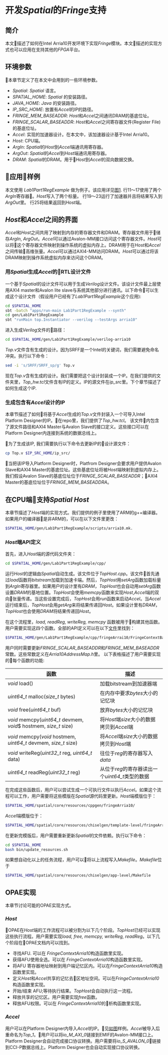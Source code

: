 #  开发*Spatial*的*Fringe*支持
## 简介
本文描述了如何在Intel Arria10开发环境下实现*Fringe*模块。本文描述的实现方式也可以应用在支持其他的*FPGA*平台。

## 环境参数
本章节定义了在本文中会用到的一些环境参数。
* *Spatial*: *Spatial* 语言。
* *SPATIAL_HOME*: *Spatial* 的安装路径。
* *JAVA_HOME*: *Java* 的安装路径。
* *IP_SRC_HOME*: 放置有*Accel*的IP的路径。
* *FRINGE_MEM_BASEADDR*:  *Host*和*Accel*之间通讯DRAM的基底位址。
* *FRINGE_SCALAR_BASEADDR*: *Host*和*Accel*之间寄存器文件(Register File)的基底位址。
* *Accel*: 实现的加速器设计。在本文中，该加速器设计基于Intel Arria10。
* *Host*: CPU端。
* *ArgIn*: *Spatial*的*Host*到*Accel*端通讯用寄存器。
* *ArgOut*: *Spatial*的*Accel*到*Host*端通讯用寄存器。
* *DRAM*: *Spatial*的DRAM。用于*Host*到*Accel*的双向数据交换。

## 应用样例
本文使用 *Lab1Part1RegExample* 做为例子。该应用详见[图1](./regexample.png).
行11～17使用了两个*ArgIn*寄存器。*Host*写入了两个标量。
行19～23运行了加速器并且将结果写入到*ArgOut*里。
行25将结果返回到*Host*端。

## *Host*和*Accel*之间的界面
*Accel*和*Host*之间共用了映射到内存的寄存器文件和DRAM。寄存器文件用于储存*ArgIn*, *ArgOut*。*Accel*可以通过Avalon-MM接口访问这个寄存器文件。*Host*可以将这个寄存器文件映射到操作系统的虚拟内存上。DRAM用于在*Host*和*Accel*之间传输高维张量。*Accel*可以通过AXI4-MM访问DRAM。*Host*可以通过将该DRAM映射到操作系统虚拟内存来访问这个DRAM。

### 用*Spatial*生成*Accel*的RTL设计文件
一个基于*Spatial*的设计文件可以用于生成*Verilog*设计文件。该设计文件最上层使用AXI4 master和Avalon lite slave与系统其他部分进行通讯。以下命令可以生成这个设计文件（假设用户已经有了*Lab1Part1RegExample*这个应用):
```bash
cd $SPATIAL_HOME
sbt -batch "apps/run-main Lab1Part1RegExample --synth"
cd gen/Lab1Part1RegExample
sbt "runMain top.Instantiator --verilog --testArgs arria10"
```
进入生成*Verilog*文件的路径：
```bash
cd $SPATIAL_HOME/gen/Lab1Part1RegExample/verilog-arria10
```
*Top.v*文件含有生成的设计。因为SRFF是一个Intel的关键词，我们需要避免命名冲突。执行以下命令：
```bash
sed -i 's/SRFF/SRFF_sp/g' Top.v
```
现在*Top.v*含有生成的设计。我们需要把这个设计封装成一个IP。在我们提供的文件夹里，*Top_hw.tcl*文件含有IP的定义。IP的源文件在*ip_src*里。下个章节描述了如何生成这个IP.

### 生成包含有*Accel*设计的IP
本章节描述了如何将基于*Accel*生成的*Top.v*文件封装入一个可导入Intel Platform Designer的IP。在repo里，我们提供了*Top_hw.tcl*。 该文件内包含了源文件路径和AXI4 Master与Avalon Slave的接口定义。这些接口可以在Platform Designer内连接到系统的数据总线上。

为了生成该IP, 我们需要执行以下命令去更新IP的设计源文件：
```bash
cp Top.v $IP_SRC_HOME/ip_src/
```
当把该IP导入Platform Designer时，Platfrom Designer会要求用户提供Avalon Slave和AXI4 Master的基底位址。这些基底位址将被$Host$端映射到虚拟内存上。我们假设Avalon Slave的基底位址位于*FRINGE_SCALAR_BASEADDR*；AXI4 Master的基底位址位于*FRINGE_MEM_BASEADDRA*。

## 在CPU端支持*Spatial Host*
本章节描述了*Host*端的实现方式。我们提供的例子里使用了ARM的g++编译器。如果用户的编译器是非ARM的，可以在以下文件里更改：
```bash
$SPATIAL_HOME/gen/Lab1Part1RegExample/scripts/arria10.mk.
```

### *Host*端API定义
首先，进入*Host*端的源代码文件夹：
```bash
cd $SPATIAL_HOME/gen/Lab1Part1RegExample/cpp/
```
运行*Host*的逻辑由*Spatial*自动生成。该文件位于*TopHost.cpp*。该文件首先通过*load*函数将*bitstream*加载到加速卡端。然后，*TopHost*用*setArg*函数加载标量到*ArgIn*寄存器里。如果用户的设计里有*DRAM*，*TopHost*也会自动用*setArg*函数设置*DRAM*的基地位置。*TopHost*会使用*memcpy*函数来实现*Host*,*Accel*端的双向张量传递。当这些设置完成后，*TopHost*会用*run*函数来启动*Accel*。当*Accel*运行结束后，*TopHost*会用*getArg*来将结果传递回*Host*。如果设计里有*DRAM*，*TopHost*也会使用*DRAM*将结果传递回*Host*。

在这个流程里，*load, readReg, writeReg, memcpy* 函数被用于构建其他函数。用户需要实现这四个函数。全部的API定义可以在以下[文件](./fringecontext.png)里找到：
```bash
$SPATIAL_HOME/gen/Lab1Part1RegExample/cpp/fringeArrai10/FringeContextBase.h
```
用户同时需要更新*FRINGE_SCALAR_BASEADDR*和*FRINGE_MEM_BASEADDR*常数。这些常数定义在*Arria10AddressMap.h*里。
以下表格描述了用户需要实现的每个函数的功能:

| 函数  | 描述   |
|---|---|
| *void* load()   | 加载bitstream到加速器端  |
| *uint64_t* malloc(*size_t* bytes) | 在内存中要求*bytes*大小的记忆块|
| *void* free(*uint64_t* buf) | 放弃*bytes*大小的记忆块 |
| *void* memcpy(*uint64_t* devmem, *void*$ hostmem, *size_t* size) | 将*Host*端*size*大小的数据拷贝到*Accel*端 |
| *void* memcpy(*void* hostmem, *uint64_t* devmem, *size_t* size) | 将*Accel*端*size*大小的数据拷贝到*Host*端 |
| *void* writeReg(*uint32_t* reg, *uint64_t* data) | 往位于*reg*的寄存器写入*data*
| *uint64_t* readReg(*uint32_t* reg) | 从位于*reg*的寄存器读出一个*uint64_t*类型的数据
在完成这些函数后，用户可以尝试生成一个可执行文件以执行*Accel*。如果这个流程可以工作，用户需要将这些模版在*Spatial*源代码里更新。*Host*端模版位于：
```bash
$SPATIAL_HOME/spatial/core/resources/cppgen/fringeArria10/
```
*Accel*端模版位于：
```bash
$SPATIAL_HOME/spatial/core/resources/chiselgen/template-level/fringeArria10/build/
```
在更新完模版后，用户需要重新更新*Spatial*的文件依赖。执行以下命令：
```bash
cd $SPATIAL_HOME
bash bin/update_resources.sh
```
如果想自动化以上的任务流程，用户可以将以上流程写入*Makefile*。*Makefile*位于
```bash
$SPATIAL_HOME/spatial/core/resources/chiselgen/app-level/Makefile
```

## OPAE实现
本章节讨论可能的OPAE实现方式。
### *Host*
OPAE在*Host*端的工作流程可以被分割为以下几个阶段。*TopHost*已经可以实现这些执行流程。用户需要实现*load, free, memcpy, writeReg, readReg*。以下几个阶段在OPAE文档内可以找到。
* 寻找AFU. 可以在 *FringeContextArria10*构造函数里实现。
* 获得AFU使用全选。可以在 *FringeContextArria10*构造函数里实现。
* 将AFU 寄存器地址映射到用户端记忆区内。可以在*FringeContextArria10*构造函数里实现。
* 定义*Host*和*Accel*共享的记忆去区地址空间。可以在*FringeContextArria10*构造函数里实现。
* 开始/结束 AFU;等待执行结果。*TopHost*会自动执行这一流程。
* 释放共享的记忆区。用户需要实现*free*函数。
* 释放AFU权限。可以在 *FringeContextArria10*的析构函数里实现。
### *Accel*
用户可以在Platform Designer内导入*Accel*的IP。见[如图](./accel.png)样例。*Accel*被导入后重命名为*Top_1*。用户可以将*io_M_AXI_0*链接到EMIF的Avalon-MM接口上。Platform Designer会自动完成接口协议转换。用户需要将*io_S_AVALON_0*链接到CCI-P数据总线上。Platform Designer也会自动实现接口协议转换。
